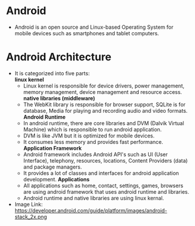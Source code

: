 # Android

- Android is an open source and Linux-based Operating System for mobile devices such as smartphones and tablet computers.

# Android Architecture

- It is categorized into five parts:  
     __linux kernel__  
     - Linux kernel is responsible for device drivers, power management, memory management, device management and resource access.  
     __native libraries (middleware)__  
     - The WebKit library is responsible for browser support, SQLite is for database, Media for playing and recording audio and video formats.  
     __Android Runtime__  
    - In android runtime, there are core libraries and DVM (Dalvik Virtual Machine) which is responsible to run android application. 
    - DVM is like JVM but it is optimized for mobile devices. 
    - It consumes less memory and provides fast performance.  
     __Application Framework__  
    - Android framework includes Android API's such as UI (User Interface), telephony, resources, locations, Content Providers (data) and package managers. 
    - It provides a lot of classes and interfaces for android application development.
     __Applications__  
    - All applications such as home, contact, settings, games, browsers are using android framework that uses android runtime and libraries. 
    - Android runtime and native libraries are using linux kernal.  
- Image Link: https://developer.android.com/guide/platform/images/android-stack_2x.png
